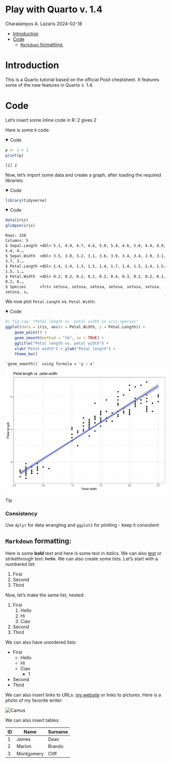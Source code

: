 # Play with Quarto v. 1.4
Charalampos A. Lazaris
2024-02-18

- [Introduction](#introduction)
- [Code](#code)
  - [`Markdown` formatting:](#markdown-formatting)

# Introduction

This is a Quarto tutorial based on the official Posit cheatsheet. It
features some of the new features in Quarto v. 1.4.

# Code

Let’s insert some inline code in R: 2 gives 2

Here is some `R` code:

<details open class="code-fold">
<summary>Code</summary>

``` r
p <- 1 + 1
print(p)
```

</details>

    [1] 2

Now, let’s import some data and create a graph, after loading the
required libraries:

<details open class="code-fold">
<summary>Code</summary>

``` r
library(tidyverse)
```

</details>
<details open class="code-fold">
<summary>Code</summary>

``` r
data(iris)
glimpse(iris)
```

</details>

    Rows: 150
    Columns: 5
    $ Sepal.Length <dbl> 5.1, 4.9, 4.7, 4.6, 5.0, 5.4, 4.6, 5.0, 4.4, 4.9, 5.4, 4.…
    $ Sepal.Width  <dbl> 3.5, 3.0, 3.2, 3.1, 3.6, 3.9, 3.4, 3.4, 2.9, 3.1, 3.7, 3.…
    $ Petal.Length <dbl> 1.4, 1.4, 1.3, 1.5, 1.4, 1.7, 1.4, 1.5, 1.4, 1.5, 1.5, 1.…
    $ Petal.Width  <dbl> 0.2, 0.2, 0.2, 0.2, 0.2, 0.4, 0.3, 0.2, 0.2, 0.1, 0.2, 0.…
    $ Species      <fct> setosa, setosa, setosa, setosa, setosa, setosa, setosa, s…

We now plot `Petal.Length` vs. `Petal.Width`:

<details open class="code-fold">
<summary>Code</summary>

``` r
#| fig-cap: "Petal length vs. petal width in iris species"
ggplot(data = iris, aes(x = Petal.Width, y = Petal.Length)) +
    geom_point() +
    geom_smooth(method = "lm", se = TRUE) +
    ggtitle("Petal length vs. petal width") +
    xlab("Petal width") + ylab("Petal length") +
    theme_bw()
```

</details>

    `geom_smooth()` using formula = 'y ~ x'

<img
src="Play_with_Quarto_files/figure-commonmark/unnamed-chunk-4-1.png"
data-fig-align="center" />

> [!TIP]
>
> ### Consistency
>
> Use `dplyr` for data wrangling and `ggplot2` for plotting - keep it
> consistent

## `Markdown` formatting:

Here is some **bold** text and here is some text in *italics*. We can
also <u>text</u> or strikethrough text: ~~hello~~. We can also create
some lists. Let’s start with a numbered list:

1.  First
2.  Second
3.  Third

Now, let’s make the same list, nested:

1.  First
    1.  Hello
    2.  Hi
    3.  Ciao
2.  Second
3.  Third

We can also have unordered lists:

- First
  - Hello
  - Hi
  - Ciao
    - 1
- Second
- Third

We can also insert links to URLs: [my
website](https://chlazaris.netlify.app) or links to pictures. Here is a
photo of my favorite writer:

![Camus](https://www.nobelprize.org/images/camus-13118-portrait-mini-2x.jpg)

We can also insert tables:

| ID  | Name       | Surname |
|-----|------------|---------|
| 1   | James      | Dean    |
| 2   | Marlon     | Brando  |
| 3   | Montgomery | Cliff   |
